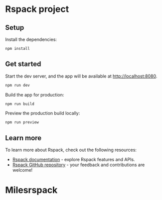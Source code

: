# Rspack project

## Setup

Install the dependencies:

```bash
npm install
```

## Get started

Start the dev server, and the app will be available at [http://localhost:8080](http://localhost:8080).

```bash
npm run dev
```

Build the app for production:

```bash
npm run build
```

Preview the production build locally:

```bash
npm run preview
```

## Learn more

To learn more about Rspack, check out the following resources:

- [Rspack documentation](https://rspack.dev) - explore Rspack features and APIs.
- [Rspack GitHub repository](https://github.com/web-infra-dev/rspack) - your feedback and contributions are welcome!
# Milesrspack
